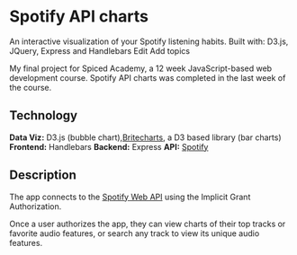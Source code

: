 # Spotify API charts

An interactive visualization of your Spotify listening habits. Built with: D3.js, JQuery, Express and Handlebars Edit
Add topics

My final project for Spiced Academy, a 12 week JavaScript-based web development course. Spotify API charts was completed in the last week of the course.

## Technology
**Data Viz:** D3.js (bubble chart),[Britecharts](https://github.com/eventbrite/britecharts), a D3 based library (bar charts)
**Frontend:** Handlebars
**Backend:** Express
**API:** [Spotify](https://developer.spotify.com/web-api/)

## Description
The app connects to the [Spotify Web API](https://developer.spotify.com/web-api/) using the Implicit Grant Authorization.

Once a user authorizes the app, they can view charts of their top tracks or favorite audio features, or search any track to view its unique audio features.
